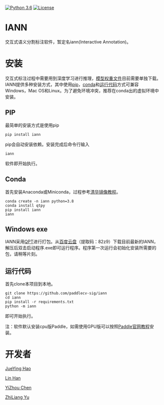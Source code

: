 [![Python 3.6](https://img.shields.io/badge/python-3.6+-blue.svg)](https://www.python.org/downloads/release/python-360/) [![License](https://img.shields.io/badge/license-Apache%202-blue.svg)](LICENSE)
<!-- [![GitHub release](https://img.shields.io/github/release/Naereen/StrapDown.js.svg)](https://github.com/PaddleCV-SIG/iann/releases) -->


# IANN
交互式语义分割标注软件，暂定名iann(Interactive Annotation)。

# 安装
交互式标注过程中需要用到深度学习进行推理，[模型权重文件](./doc/WEIGHT.md)目前需要单独下载。IANN提供多种安装方式，其中使用[pip](#PIP)，[conda](#conda安装)和[运行代码](#运行代码)方式可兼容Windows，Mac OS和Linux。为了避免环境冲突，推荐在conda出的虚拟环境中安装。

## PIP
最简单的安装方式是使用pip
```shell
pip install iann
```
pip会自动安装依赖。安装完成后命令行输入
```shell
iann
```
软件即开始执行。

## Conda
首先安装Anaconda或Miniconda，过程参考[清华镜像教程](https://mirrors.tuna.tsinghua.edu.cn/help/anaconda/)。
```shell
conda create -n iann python=3.8
conda install qtpy
pip install iann
iann
```


## Windows exe
IANN采用[QPT](https://github.com/GT-ZhangAcer/QPT)进行打包。从[百度云盘](https://pan.baidu.com/s/10ZSZuVzNqQlfhqTaMG_3gQ)（提取码：82z9）下载目前最新的IANN，解压后双击启动程序.exe即可运行程序。程序第一次运行会初始化安装所需要的包，请稍等片刻。

## 运行代码

首先clone本项目到本地。
```shell
git clone https://github.com/paddlecv-sig/iann
cd iann
pip install -r requirements.txt
python -m iann
```
即可开始执行。

注：软件默认安装cpu版Paddle，如需使用GPU版可以按照[Paddle官网教程](https://www.paddlepaddle.org.cn/install/quick)安装。

# 开发者
[JueYing Hao]()

[Lin Han](https://github.com/linhandev/)

[YiZhou Chen](https://github.com/geoyee)

[ZhiLiang Yu](https://github.com/yzl19940819)

<!-- [![Sparkline](https://stars.medv.io/Naereen/badges.svg)](https://stars.medv.io/PaddleCV-SIG/iann) -->


